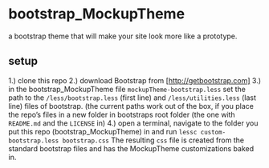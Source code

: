 bootstrap_MockupTheme
=====================

a bootstrap theme that will make your site look more like a prototype.

setup
-----
1.) clone this repo
2.) download Bootstrap from [http://getbootstrap.com]
3.) in the bootstrap_MockupTheme file `mockupTheme-bootstrap.less` set the path to the `/less/bootstrap.less` (first line) 
and `/less/utilities.less` (last line) files of bootstrap. (the current paths work out of the box, if you place the repo’s files 
in a new folder in bootstraps root folder (the one with `README.md` and the `LICENSE` in) 
4.) open a terminal, navigate to the folder you put this repo (bootstrap_MockupTheme) in and run `lessc custom-bootstrap.less bootstrap.css`
The resulting `css` file is created from the standard bootstrap files and has the MockupTheme customizations baked in. 
